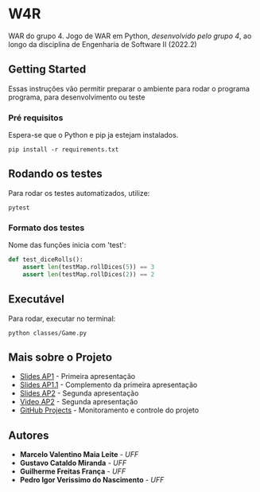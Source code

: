 # W4R

WAR do grupo 4. Jogo de WAR em Python, *desenvolvido pelo grupo 4*, ao longo da disciplina de Engenharia de Software II (2022.2)

## Getting Started

Essas instruções vão permitir preparar o ambiente para rodar o programa programa, para desenvolvimento ou teste

### Pré requisitos

Espera-se que o Python e pip ja estejam instalados.

```
pip install -r requirements.txt
```
## Rodando os testes

Para rodar os testes automatizados, utilize:

```
pytest
```

### Formato dos testes

Nome das funções inicia com 'test':

```python
def test_diceRolls():
    assert len(testMap.rollDices(5)) == 3
    assert len(testMap.rollDices(2)) == 2
```

## Executável

Para rodar, executar no terminal:

```console
python classes/Game.py
```
## Mais sobre o Projeto

* [Slides AP1](https://docs.google.com/presentation/d/1qFW--yI3nPFE5_KXwz0WO52rEL3GsVqu6Xc1tL2T6ew/edit#slide=id.p) - Primeira apresentação
* [Slides AP1.1](https://docs.google.com/presentation/d/1HF5WxkJfYrJB20csV_6rUuf5I7dLtZpl0Z3LYi5BCio/edit#slide=id.g18a8cd3cb20_0_93) - Complemento da primeira apresentação
* [Slides AP2](https://docs.google.com/presentation/d/13N2OW3jWLvBFyXGxjNsDbfbLp5d29Dq8kKvnIdkAXOY/edit#slide=id.g1880f886418_0_48) - Segunda apresentação
* [Video AP2]() - Segunda apresentação
* [GitHub Projects]() - Monitoramento e controle do projeto


## Autores

* **Marcelo Valentino Maia Leite** - *UFF* 
* **Gustavo Cataldo Miranda**  - *UFF* 
* **Guilherme Freitas França**  - *UFF* 
* **Pedro Igor Verissimo do Nascimento**  - *UFF* 

